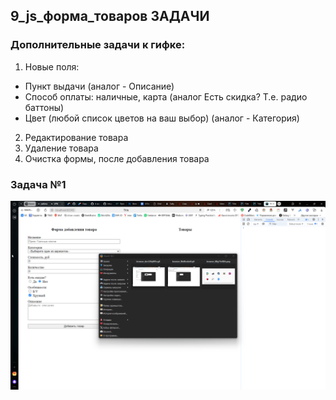 ## 9_js_форма_товаров ЗАДАЧИ

### Дополнительные задачи к гифке:

1. Новые поля:
- Пункт выдачи (аналог - Описание)
- Способ оплаты: наличные, карта (аналог Есть скидка? Т.е. радио баттоны)
- Цвет (любой список цветов на ваш выбор) (аналог - Категория)
2. Редактирование товара
3. Удаление товара
4. Очистка формы, после добавления товара

### Задача №1
![Задача_1.gif](%D0%97%D0%B0%D0%B4%D0%B0%D1%87%D0%B0_1.gif)


